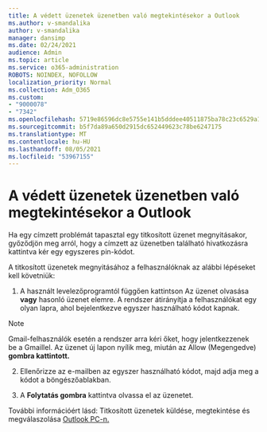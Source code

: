 ```yaml
---
title: A védett üzenetek üzenetben való megtekintésekor a Outlook
ms.author: v-smandalika
author: v-smandalika
manager: dansimp
ms.date: 02/24/2021
audience: Admin
ms.topic: article
ms.service: o365-administration
ROBOTS: NOINDEX, NOFOLLOW
localization_priority: Normal
ms.collection: Adm_O365
ms.custom:
- "9000078"
- "7342"
ms.openlocfilehash: 5719e86596dc8e5755e141b5dddee40511875ba78c23c6529a131e9cab118fc8
ms.sourcegitcommit: b5f7da89a650d2915dc652449623c78be6247175
ms.translationtype: MT
ms.contentlocale: hu-HU
ms.lasthandoff: 08/05/2021
ms.locfileid: "53967155"
---
```

# <a name="fix-problem-of-viewing-protected-message-in-outlook"></a>A védett üzenetek üzenetben való megtekintésekor a Outlook

Ha egy címzett problémát tapasztal egy titkosított üzenet megnyitásakor, győződjön meg arról, hogy a címzett az üzenetben található hivatkozásra kattintva kér egy egyszeres pin-kódot.

A titkosított üzenetek megnyitásához a felhasználóknak az alábbi lépéseket kell követniük:

1. A használt levelezőprogramtól függően kattintson Az üzenet olvasása **vagy** hasonló üzenet elemre. A rendszer átirányítja a felhasználókat egy olyan lapra, ahol bejelentkezve egyszer használható kódot kapnak.

> [!NOTE]
> Gmail-felhasználók esetén a rendszer arra kéri őket, hogy jelentkezzenek be a Gmaillel. Az üzenet új lapon nyílik meg, miután az Allow (Megengedve) **gombra kattintott.**

2. Ellenőrizze az e-mailben az egyszer használható kódot, majd adja meg a kódot a böngészőablakban.

3. A **Folytatás gombra** kattintva olvassa el az üzenetet.

További információért lásd: Titkosított üzenetek küldése, megtekintése és megválaszolása [Outlook PC-n.](https://support.microsoft.com/topic/send-view-and-reply-to-encrypted-messages-in-outlook-for-pc-eaa43495-9bbb-4fca-922a-df90dee51980)


